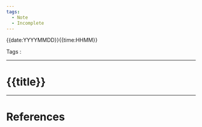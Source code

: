 ```yaml
---
tags:
  - Note
  - Incomplete
---
```

{{date:YYYYMMDD}}{{time:HHMM}}

Tags :

---
# {{title}}

---
# References
